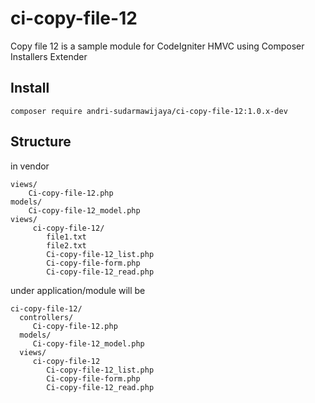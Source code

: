 # ci-copy-file-12
Copy file 12 is a sample module for CodeIgniter HMVC using Composer Installers Extender

## Install
```
composer require andri-sudarmawijaya/ci-copy-file-12:1.0.x-dev
```
## Structure

in vendor

```
views/
    Ci-copy-file-12.php
models/
    Ci-copy-file-12_model.php
views/
     ci-copy-file-12/
        file1.txt
        file2.txt
        Ci-copy-file-12_list.php
        Ci-copy-file-form.php
        Ci-copy-file-12_read.php

```

under application/module will be

```
ci-copy-file-12/
  controllers/
     Ci-copy-file-12.php
  models/
     Ci-copy-file-12_model.php
  views/
     ci-copy-file-12
        Ci-copy-file-12_list.php
        Ci-copy-file-form.php
        Ci-copy-file-12_read.php
```

